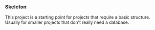 ### Skeleton
This project is a starting point for projects that require a basic structure. Usually for smaller projects that don't really need a database.
